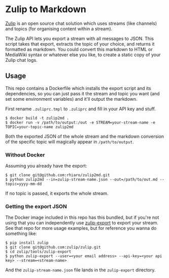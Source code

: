 # Zulip to Markdown

[Zulip](https://zulipchat.com) is an open source chat solution which uses streams (like channels) and topics (for organising content within a stream).

The Zulip API lets you export a stream with all messages to JSON. This script takes that export, extracts the topic of your choice, and returns it formatted as markdown. You could convert this markdown to HTML or MediaWiki syntax or whatever else you like, to create a static copy of your Zulip chat logs.

## Usage

This repo contains a Dockerfile which installs the export script and its dependencies, so you can just pass it the stream and topic you want (and set some environment variables) and it'll output the markdown.

First rename `.zuliprc.tmpl` to `.zuliprc` and fill in your API key and stuff.

```
$ docker build -t zulip2md .
$ docker run -v /path/to/output:/out -e STREAM=your-stream-name -e TOPIC=your-topic-name zulip2md
```

Both the exported JSON of the whole stream and the markdown conversion of the specific topic will magically appear in `/path/to/output`.

### Without Docker

Assuming you already have the export:

```
$ git clone git@github.com:rhiaro/zulip2md.git
$ python zulip2md --in=zulip-stream-name.json --out=/path/to/out.md --topic=yyyy-mm-dd
```

If no topic is passed, it exports the whole stream.

### Getting the export JSON

The Docker image included in this repo has this bundled, but if you're not using that you can independently use [zulip-export](https://github.com/zulip/zulip/blob/master/tools/zulip-export/zulip-export) to export your stream. See that repo for more usage examples, but for reference you wanna do something like:

```
$ pip install zulip
$ git clone git@github.com:zulip/zulip.git
$ cd zulip/tools/zulip-export
$ python zulip-export --user=<your email address> --api-key=<your api key> --stream=<stream-name>
```

And the `zulip-stream-name.json` file lands in the `zulip-export` directory.